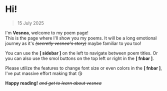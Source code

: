 # Hi!  
> 15 July 2025

I'm **Vesnea**, welcome to my poem page!  
This is the page where I'll show you my poems. It will be a long emotional journey as it's ~~*(secretly vesnea's story)*~~ maybe familiar to you too!

You can use the **[ sidebar ]** on the left to navigate between poem titles. Or you can also use the smol buttons on the top left or right in the **[ fnbar ]**.

Please utilize the features to change font size or even colors in the **[ fnbar ]**, I've put massive effort making that 😘

**Happy reading!** ~~*and get to learn about vesnea*~~